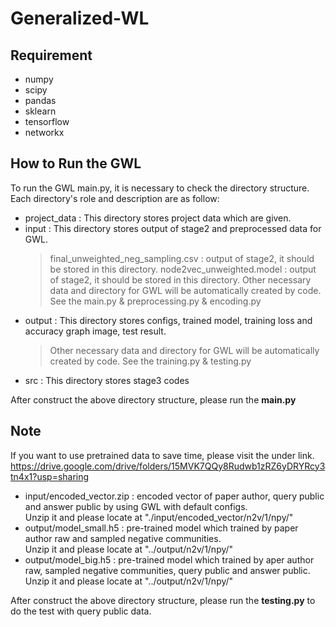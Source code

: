 # Generalized-WL

## Requirement 
- numpy 
- scipy
- pandas
- sklearn
- tensorflow 
- networkx

## How to Run the GWL
To run the GWL main.py, it is necessary to check the directory structure.  
Each directory's role and description are as follow:

- project_data : This directory stores project data which are given.
- input : This directory stores output of stage2 and preprocessed data for GWL.
  > final_unweighted_neg_sampling.csv : output of stage2, it should be stored in this directory. 
  > node2vec_unweighted.model : output of stage2, it should be stored in this directory.
  > Other necessary data and directory for GWL will be automatically created by code. See the main.py & preprocessing.py & encoding.py 
- output : This directory stores configs, trained model, training loss and accuracy graph image, test result.
  > Other necessary data and directory for GWL will be automatically created by code. See the training.py & testing.py
- src : This directory stores stage3 codes

After construct the above directory structure, please run the **main.py**

## Note
If you want to use pretrained data to save time, please visit the under link.
https://drive.google.com/drive/folders/15MVK7QQy8Rudwb1zRZ6yDRYRcy3tn4x1?usp=sharing
- input/encoded_vector.zip : encoded vector of paper author, query public and answer public by using GWL with default configs.  
                             Unzip it and please locate at "./input/encoded_vector/n2v/1/npy/"
- output/model_small.h5 : pre-trained model which trained by paper author raw and sampled negative communities.  
                          Unzip it and please locate at "../output/n2v/1/npy/"
- output/model_big.h5 : pre-trained model which trained by aper author raw, sampled negative communities, query public and answer public.  
                        Unzip it and please locate at "../output/n2v/1/npy/"
                        
After construct the above directory structure, please run the **testing.py** to do the test with query public data. 
